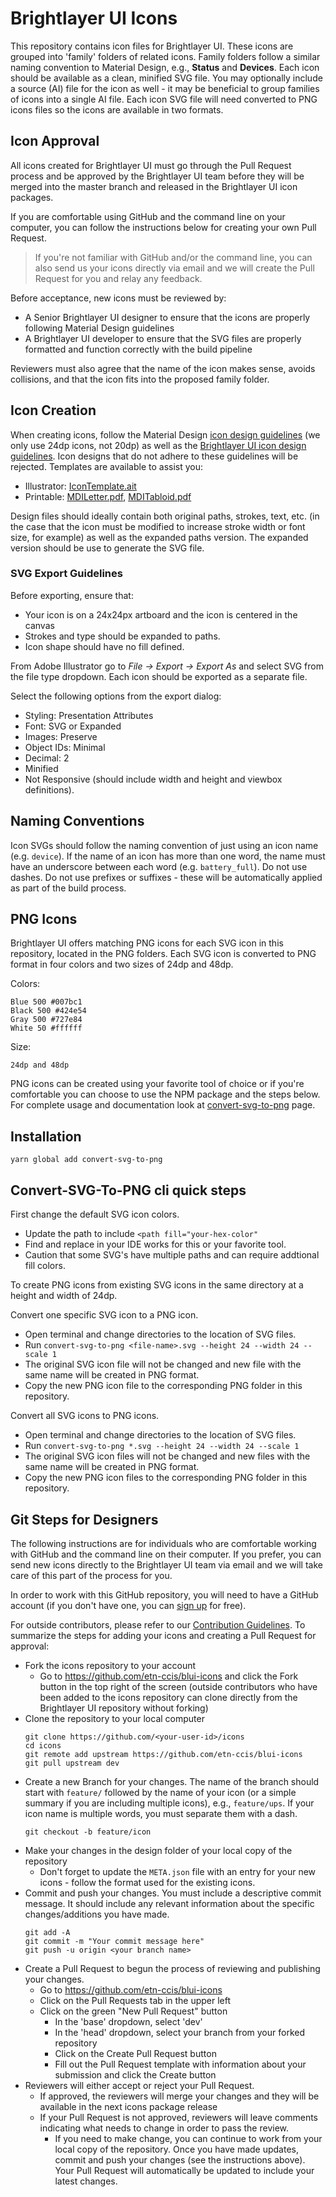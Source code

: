 # Brightlayer UI Icons

This repository contains icon files for Brightlayer UI. These icons are grouped into 'family' folders of related icons. Family folders follow a similar naming convention to Material Design, e.g., **Status** and **Devices**. Each icon should be available as a clean, minified SVG file. You may optionally include a source (AI) file for the icon as well - it may be beneficial to group families of icons into a single AI file. Each icon SVG file will need converted to PNG icons files so the icons are available in two formats.

## Icon Approval

All icons created for Brightlayer UI must go through the Pull Request process and be approved by the Brightlayer UI team before they will be merged into the master branch and released in the Brightlayer UI icon packages. 

If you are comfortable using GitHub and the command line on your computer, you can follow the instructions below for creating your own Pull Request. 

> If you're not familiar with GitHub and/or the command line, you can also send us your icons directly via email and we will create the Pull Request for you and relay any feedback.

Before acceptance, new icons must be reviewed by:
- A Senior Brightlayer UI designer to ensure that the icons are properly following Material Design guidelines
- A Brightlayer UI developer to ensure that the SVG files are properly formatted and function correctly with the build pipeline

Reviewers must also agree that the name of the icon makes sense, avoids collisions, and that the icon fits into the proposed family folder.

## Icon Creation

When creating icons, follow the Material Design [icon design guidelines](https://material.io/design/iconography/system-icons.html) (we only use 24dp icons, not 20dp) as well as the [Brightlayer UI icon design guidelines](https://brightlayer-ui.github.io/style/icon-guidelines#design-your-own-icons). Icon designs that do not adhere to these guidelines will be rejected. Templates are available to assist you:
-   Illustrator: [IconTemplate.ait](https://github.com/etn-ccis/blui-icons/raw/master/design/IconTemplate.ait)
-   Printable: [MDILetter.pdf](https://github.com/etn-ccis/blui-icons/raw/master/design/MDILetter.pdf), [MDITabloid.pdf](https://github.com/etn-ccis/blui-icons/raw/master/design/MDITabloid.pdf)

Design files should ideally contain both original paths, strokes, text, etc. (in the case that the icon must be modified to increase stroke width or font size, for example) as well as the expanded paths version. The expanded version should be use to generate the SVG file.

### SVG Export Guidelines
Before exporting, ensure that:
-   Your icon is on a 24x24px artboard and the icon is centered in the canvas
-   Strokes and type should be expanded to paths.
-   Icon shape should have no fill defined.

From Adobe Illustrator go to _File -> Export -> Export As_ and select SVG from the file type dropdown. Each icon should be exported as a separate file. 

Select the following options from the export dialog:
-   Styling: Presentation Attributes
-   Font: SVG or Expanded
-   Images: Preserve
-   Object IDs: Minimal
-   Decimal: 2
-   Minified
-   Not Responsive (should include width and height and viewbox definitions).

## Naming Conventions

Icon SVGs should follow the naming convention of just using an icon name (e.g. `device`). If the name of an icon has more than one word, the name must have an underscore between each word (e.g. `battery_full`). Do not use dashes. Do not use prefixes or suffixes - these will be automatically applied as part of the build process.

## PNG Icons

Brightlayer UI offers matching PNG icons for each SVG icon in this repository, located in the PNG folders. Each SVG icon is converted to PNG format in four colors and two sizes of 24dp and 48dp.

Colors:
```
Blue 500 #007bc1
Black 500 #424e54
Gray 500 #727e84
White 50 #ffffff
```
Size:
```
24dp and 48dp
```

PNG icons can be created using your favorite tool of choice or if you're comfortable you can choose to use the NPM package and the steps below. For complete usage and documentation look at [convert-svg-to-png](https://www.npmjs.com/package/convert-svg-to-png) page.

## Installation

```
yarn global add convert-svg-to-png
```
## Convert-SVG-To-PNG cli quick steps
First change the default SVG icon colors.
- Update the path to include ```<path fill="your-hex-color"```
- Find and replace in your IDE works for this or your favorite tool.
- Caution that some SVG's have multiple paths and can require addtional fill colors.

To create PNG icons from existing SVG icons in the same directory at a height and width of 24dp.

Convert one specific SVG icon to a PNG icon.
- Open terminal and change directories to the location of SVG files.
- Run ```convert-svg-to-png <file-name>.svg --height 24 --width 24 --scale 1```
- The original SVG icon file will not be changed and new file with the same name will be created in PNG format.
- Copy the new PNG icon file to the corresponding PNG folder in this repository. 

Convert all SVG icons to PNG icons.
- Open terminal and change directories to the location of SVG files.
- Run ```convert-svg-to-png *.svg --height 24 --width 24 --scale 1```
- The original SVG icon files will not be changed and new files with the same name will be created in PNG format.
- Copy the new PNG icon files to the corresponding PNG folder in this repository.

## Git Steps for Designers
The following instructions are for individuals who are comfortable working with GitHub and the command line on their computer. If you prefer, you can send new icons directly to the Brightlayer UI team via email and we will take care of this part of the process for you.

In order to work with this GitHub repository, you will need to have a GitHub account (if you don't have one, you can [sign up](https://github.com/join?ref_cta=Sign+up&ref_loc=header+logged+out&ref_page=%2F&source=header-home) for free).

For outside contributors, please refer to our [Contribution Guidelines](https://github.com/etn-ccis/blui-doc-it/blob/master/src/docs/community/contributing-guideline.md). To summarize the steps for adding your icons and creating a Pull Request for approval:
- Fork the icons repository to your account
    - Go to https://github.com/etn-ccis/blui-icons and click the Fork button in the top right of the screen (outside contributors who have been added to the icons repository can clone directly from the Brightlayer UI repository without forking)
- Clone the repository to your local computer
    ```
    git clone https://github.com/<your-user-id>/icons
    cd icons
    git remote add upstream https://github.com/etn-ccis/blui-icons
    git pull upstream dev
    ```
-   Create a new Branch for your changes. The name of the branch should start with `feature/` followed by the name of your icon (or a simple summary if you are including multiple icons), e.g., `feature/ups`. If your icon name is multiple words, you must separate them with a dash.
    ```
    git checkout -b feature/icon
    ```
- Make your changes in the design folder of your local copy of the repository
    - Don't forget to update the `META.json` file with an entry for your new icons - follow the format used for the existing icons.
- Commit and push your changes. You must include a descriptive commit message. It should include any relevant information about the specific changes/additions you have made.
    ```
    git add -A
    git commit -m "Your commit message here"
    git push -u origin <your branch name>
    ```  
-   Create a Pull Request to begun the process of reviewing and publishing your changes.
    - Go to https://github.com/etn-ccis/blui-icons
    - Click on the Pull Requests tab in the upper left
    - Click on the green "New Pull Request" button
        - In the 'base' dropdown, select 'dev'
        - In the 'head' dropdown, select your branch from your forked repository
        - Click on the Create Pull Request button
        - Fill out the Pull Request template with information about your submission and click the Create button
- Reviewers will either accept or reject your Pull Request.
    -   If approved, the reviewers will merge your changes and they will be available in the next icons package release
    -   If your Pull Request is not approved, reviewers will leave comments indicating what needs to change in order to pass the review.
        - If you need to make change, you can continue to work from your local copy of the repository. Once you have made updates, commit and push your changes (see the instructions above). Your Pull Request will automatically be updated to include your latest changes.
